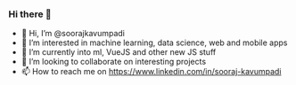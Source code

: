 ### Hi there 👋

- 👋 Hi, I’m @soorajkavumpadi
- 👀 I’m interested in machine learning, data science, web and mobile apps
- 🌱 I’m currently into ml, VueJS and other new JS stuff
- 💞️ I’m looking to collaborate on interesting projects
- 📫 How to reach me on https://www.linkedin.com/in/sooraj-kavumpadi

<!--
**soorajkavumpadi/soorajkavumpadi** is a ✨ _special_ ✨ repository because its `README.md` (this file) appears on your GitHub profile.

Here are some ideas to get you started:

- 🔭 I’m currently working on ...
- 🌱 I’m currently learning ...
- 👯 I’m looking to collaborate on ...
- 🤔 I’m looking for help with ...
- 💬 Ask me about ...
- 📫 How to reach me: ...
- 😄 Pronouns: ...
- ⚡ Fun fact: ...
-->
